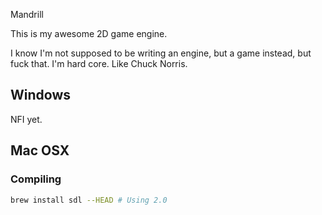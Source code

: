 Mandrill

This is my awesome 2D game engine.

I know I'm not supposed to be writing an engine, but a game instead, but fuck that. I'm hard core. Like Chuck Norris.

## Windows

NFI yet.

## Mac OSX

### Compiling

```bash
brew install sdl --HEAD # Using 2.0
```